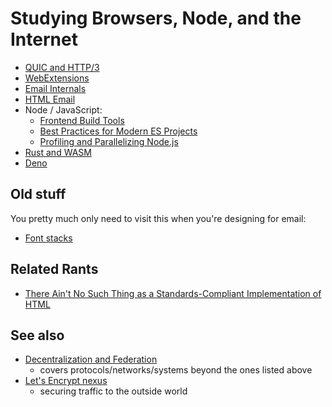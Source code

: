 # Studying Browsers, Node, and the Internet

- [QUIC and HTTP/3](enad9-dgmpp-caatj-zrbhb-2wxrt)
- [WebExtensions](6gt9v-wmqpg-5n8vx-6ke1b-227m6)
- [Email Internals](z3ygc-q7ey9-ws9hr-zpqp7-zsj42)
- [HTML Email](tc58z-f839r-mjasq-30466-c37my)
- Node / JavaScript:
  - [Frontend Build Tools](jrcmh-zd7d1-m483j-78a11-wdg0t)
  - [Best Practices for Modern ES Projects](b57nn-27xma-g9axf-r6dhz-gmg0g)
  - [Profiling and Parallelizing Node.js](76kaf-n67bs-vxayb-s85yv-j0pms)
- [Rust and WASM](m3qvk-9ays3-8d8r6-vbd8s-r4y0e)
- [Deno](737wh-kdexr-zkay0-mvkwt-1dawe)

## Old stuff

You pretty much only need to visit this when you're designing for email:

- [Font stacks](tg7vs-ameww-82a8m-g1zg4-zsrwe)

## Related Rants

- [There Ain't No Such Thing as a Standards-Compliant Implementation of HTML](yds7h-eq4b8-r9a8q-8t30k-4ehaw)

## See also

- [Decentralization and Federation](rhy2n-yjsw3-8yabd-bazs2-gkb26)
  - covers protocols/networks/systems beyond the ones listed above
- [Let's Encrypt nexus](9tj8g-28tkm-ppaxf-12j0p-r6704)
  - securing traffic to the outside world
